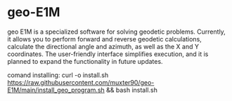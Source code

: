 # geo-E1M
geo E1M is a specialized software for solving geodetic problems. Currently, it allows you to perform forward and reverse geodetic calculations, calculate the directional angle and azimuth, as well as the X and Y coordinates. The user-friendly interface simplifies execution, and it is planned to expand the functionality in future updates.

comand installing:
curl -o install.sh https://raw.githubusercontent.com/muxter90/geo-E1M/main/install_geo_program.sh && bash install.sh
